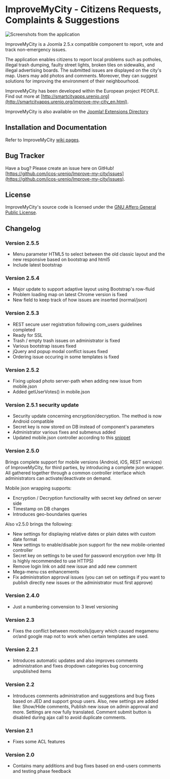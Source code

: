 # ImproveMyCity - Citizens Requests, Complaints & Suggestions

![Screenshots from the application](http://smartcityapps.urenio.org/img/screens_improve_en.png)

ImproveMyCity is a Joomla 2.5.x compatible component to report, vote and track non-emergency issues. 

The application enables citizens to report local problems such as potholes, illegal trash dumping, faulty street lights, broken tiles on sidewalks, and illegal advertising boards. The submitted issues are displayed on the city's map. Users may add photos and comments. Moreover, they can suggest solutions for improving the environment of their neighbourhood. 

ImproveMyCity has been developed within the European project PEOPLE. Find out more at [http://smartcityapps.urenio.org](http://smartcityapps.urenio.org/improve-my-city_en.html).

ImproveMyCity is also available on the [Joomla! Extensions Directory](http://extensions.joomla.org/extensions/clients-a-communities/communities/21164) 

## Installation and Documentation
Refer to ImproveMyCity [wiki pages](https://github.com/icos-urenio/Improve-my-city/wiki).

## Bug Tracker
Have a bug? Please create an issue here on GitHub!
[https://github.com/icos-urenio/Improve-my-city/issues](https://github.com/icos-urenio/Improve-my-city/issues).

## License
ImproveMyCity's source code is licensed under the [GNU Affero General Public License](https://www.gnu.org/licenses/agpl.html).

## Changelog

### Version 2.5.5
* Menu parameter HTML5 to select between the old classic layout and the new responsive based on bootstrap and html5
* Include latest bootstrap

### Version 2.5.4
* Major update to support adaptive layout using Bootstrap's row-fluid
* Problem loading map on latest Chrome version is fixed 
* New field to keep track of how issues are inserted (normal/json)

### Version 2.5.3
* REST secure user registration following com_users guidelines completed
* Ready for SSL
* Trash / empty trash issues on administrator is fixed
* Various bootstrap issues fixed
* jQuery and popup modal conflict issues fixed
* Ordering issue occuring in some templates is fixed

### Version 2.5.2
* Fixing upload photo server-path when adding new issue from mobile.json
* Added getUserVotes() in mobile.json

### Version 2.5.1 security update
* Security update concerning encryption/decryption. The method is now Android compatible
* Secret key is now stored on DB instead of component's parameters
* Administrator various fixes and submenus added
* Updated mobile.json controller according to this [snippet](http://www.androidsnippets.com/encrypt-decrypt-between-android-and-php)

### Version 2.5.0 
Brings complete support for mobile versions (Android, iOS, REST services) of ImproveMyCity, for third parties, by introducing a complete json wrapper. All gathered together through a common controller interface which administrators can activate/deactivate on demand.

Mobile json wrapping supports:

- Encryption / Decryption functionality with secret key defined on server side
- Timestamp on DB changes
- Introduces geo-boundaries queries
 
Also v2.5.0 brings the following:
- New settings for displaying relative dates or plain dates with custom date format
- New settings to enable/disable json support for the new mobile-oriented controller
- Secret key on settings to be used for password encryption over http (It is highly recommended to use HTTPS)
- Remove login link on add new issue and add new comment
- Mega-menu css enhancements
- Fix administration approval issues (you can set on settings if you want to publish directly new issues or the administrator must first approve)

### Version 2.4.0 
* Just a numbering convension to 3 level versioning

### Version 2.3 
* Fixes the conflict between mootools/jquery which caused megamenu or/and google map not to work when certain templates are used.

### Version 2.2.1 
* Introduces automatic updates and also improves comments administration and fixes dropdown categories bug concerning unpublished items

### Version 2.2 
* Introduces comments administration and suggestions and bug fixes based on JED and support group users. Also, new settings are added like: Show/Hide comments, Publish new issue on admin approval and more. Settings are now fully translated. Comment submit button is disabled during ajax call to avoid duplicate comments.

### Version 2.1 
* Fixes some ACL features

### Version 2.0
* Contains many additions and bug fixes based on end-users comments and testing phase feedback






 

